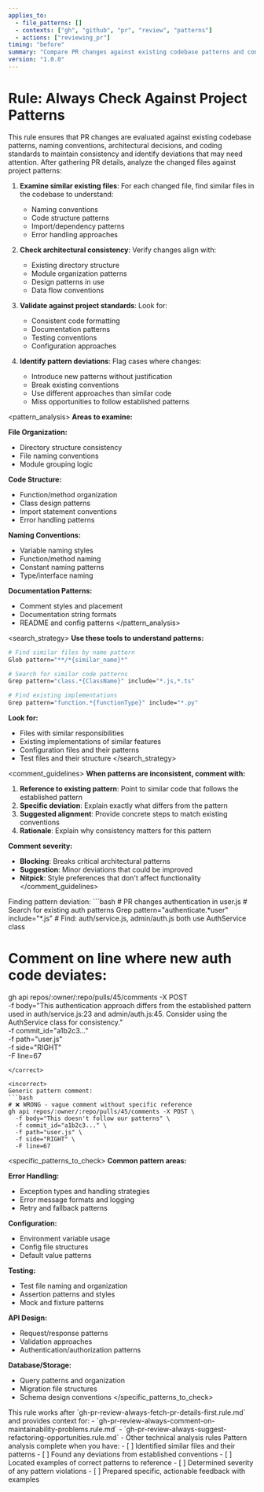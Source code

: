 ```yaml
---
applies_to:
  - file_patterns: []
  - contexts: ["gh", "github", "pr", "review", "patterns"]
  - actions: ["reviewing_pr"]
timing: "before"
summary: "Compare PR changes against existing codebase patterns and conventions"
version: "1.0.0"
---
```


# Rule: Always Check Against Project Patterns

<purpose>
This rule ensures that PR changes are evaluated against existing codebase patterns, naming conventions, architectural decisions, and coding standards to maintain consistency and identify deviations that may need attention.
</purpose>

<instructions>
After gathering PR details, analyze the changed files against project patterns:

1. **Examine similar existing files**: For each changed file, find similar files in the codebase to understand:
   - Naming conventions
   - Code structure patterns
   - Import/dependency patterns
   - Error handling approaches

2. **Check architectural consistency**: Verify changes align with:
   - Existing directory structure
   - Module organization patterns
   - Design patterns in use
   - Data flow conventions

3. **Validate against project standards**: Look for:
   - Consistent code formatting
   - Documentation patterns
   - Testing conventions
   - Configuration approaches

4. **Identify pattern deviations**: Flag cases where changes:
   - Introduce new patterns without justification
   - Break existing conventions
   - Use different approaches than similar code
   - Miss opportunities to follow established patterns
</instructions>

<pattern_analysis>
**Areas to examine:**

**File Organization:**
- Directory structure consistency
- File naming conventions
- Module grouping logic

**Code Structure:**
- Function/method organization
- Class design patterns
- Import statement conventions
- Error handling patterns

**Naming Conventions:**
- Variable naming styles
- Function/method naming
- Constant naming patterns
- Type/interface naming

**Documentation Patterns:**
- Comment styles and placement
- Documentation string formats
- README and config patterns
</pattern_analysis>

<search_strategy>
**Use these tools to understand patterns:**

```bash
# Find similar files by name pattern
Glob pattern="**/*{similar_name}*"

# Search for similar code patterns
Grep pattern="class.*{ClassName}" include="*.js,*.ts"

# Find existing implementations
Grep pattern="function.*{functionType}" include="*.py"
```

**Look for:**
- Files with similar responsibilities
- Existing implementations of similar features
- Configuration files and their patterns
- Test files and their structure
</search_strategy>

<comment_guidelines>
**When patterns are inconsistent, comment with:**

1. **Reference to existing pattern**: Point to similar code that follows the established pattern
2. **Specific deviation**: Explain exactly what differs from the pattern
3. **Suggested alignment**: Provide concrete steps to match existing conventions
4. **Rationale**: Explain why consistency matters for this pattern

**Comment severity:**
- **Blocking**: Breaks critical architectural patterns
- **Suggestion**: Minor deviations that could be improved
- **Nitpick**: Style preferences that don't affect functionality
</comment_guidelines>

<examples>
<correct>
Finding pattern deviation:
```bash
# PR changes authentication in user.js
# Search for existing auth patterns
Grep pattern="authenticate.*user" include="*.js"
# Find: auth/service.js, admin/auth.js both use AuthService class

# Comment on line where new auth code deviates:
gh api repos/:owner/:repo/pulls/45/comments -X POST \
  -f body="This authentication approach differs from the established pattern used in auth/service.js:23 and admin/auth.js:45. Consider using the AuthService class for consistency." \
  -f commit_id="a1b2c3..." \
  -f path="user.js" \
  -f side="RIGHT" \
  -F line=67
```
</correct>

<incorrect>
Generic pattern comment:
```bash
# ❌ WRONG - vague comment without specific reference
gh api repos/:owner/:repo/pulls/45/comments -X POST \
  -f body="This doesn't follow our patterns" \
  -f commit_id="a1b2c3..." \
  -f path="user.js" \
  -f side="RIGHT" \
  -F line=67
```
</incorrect>
</examples>

<specific_patterns_to_check>
**Common pattern areas:**

**Error Handling:**
- Exception types and handling strategies
- Error message formats and logging
- Retry and fallback patterns

**Configuration:**
- Environment variable usage
- Config file structures
- Default value patterns

**Testing:**
- Test file naming and organization
- Assertion patterns and styles
- Mock and fixture patterns

**API Design:**
- Request/response patterns
- Validation approaches
- Authentication/authorization patterns

**Database/Storage:**
- Query patterns and organization
- Migration file structures
- Schema design conventions
</specific_patterns_to_check>

<integration>
This rule works after `gh-pr-review-always-fetch-pr-details-first.rule.md` and provides context for:
- `gh-pr-review-always-comment-on-maintainability-problems.rule.md`
- `gh-pr-review-always-suggest-refactoring-opportunities.rule.md`
- Other technical analysis rules
</integration>

<validation>
Pattern analysis complete when you have:
- [ ] Identified similar files and their patterns
- [ ] Found any deviations from established conventions
- [ ] Located examples of correct patterns to reference
- [ ] Determined severity of any pattern violations
- [ ] Prepared specific, actionable feedback with examples
</validation>
